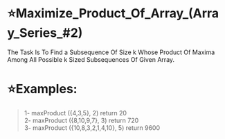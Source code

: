 # :star:Maximize_Product_Of_Array_(Array_Series_#2)

The Task Is To Find a Subsequence Of Size k Whose Product Of Maxima Among All Possible k Sized Subsequences Of Given Array.
# :star:Examples:


> 1- maxProduct ({4,3,5}, 2)  return 20<br>
2- maxProduct ({8,10,9,7}, 3)  return 720<br>
3- maxProduct ({10,8,3,2,1,4,10}, 5)  return 9600



